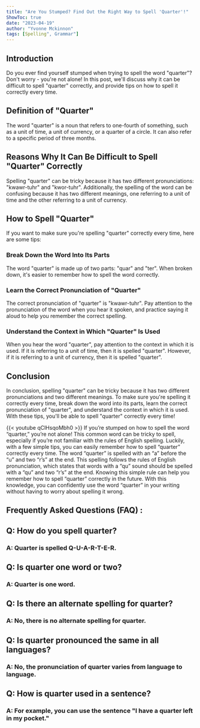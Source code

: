 ```yaml
---
title: "Are You Stumped? Find Out the Right Way to Spell 'Quarter'!"
ShowToc: true 
date: "2023-04-19"
author: "Yvonne Mckinnon" 
tags: [Spelling", Grammar"]
---
```

## Introduction

Do you ever find yourself stumped when trying to spell the word "quarter"? Don't worry - you're not alone! In this post, we'll discuss why it can be difficult to spell "quarter" correctly, and provide tips on how to spell it correctly every time.

## Definition of "Quarter"

The word "quarter" is a noun that refers to one-fourth of something, such as a unit of time, a unit of currency, or a quarter of a circle. It can also refer to a specific period of three months.

## Reasons Why It Can Be Difficult to Spell "Quarter" Correctly

Spelling "quarter" can be tricky because it has two different pronunciations: "kwawr-tuhr" and "kwor-tuhr". Additionally, the spelling of the word can be confusing because it has two different meanings, one referring to a unit of time and the other referring to a unit of currency.

## How to Spell "Quarter"

If you want to make sure you're spelling "quarter" correctly every time, here are some tips:

### Break Down the Word Into Its Parts

The word "quarter" is made up of two parts: "quar" and "ter". When broken down, it's easier to remember how to spell the word correctly.

### Learn the Correct Pronunciation of "Quarter"

The correct pronunciation of "quarter" is "kwawr-tuhr". Pay attention to the pronunciation of the word when you hear it spoken, and practice saying it aloud to help you remember the correct spelling.

### Understand the Context in Which "Quarter" Is Used

When you hear the word "quarter", pay attention to the context in which it is used. If it is referring to a unit of time, then it is spelled "quarter". However, if it is referring to a unit of currency, then it is spelled "quarter".

## Conclusion

In conclusion, spelling "quarter" can be tricky because it has two different pronunciations and two different meanings. To make sure you're spelling it correctly every time, break down the word into its parts, learn the correct pronunciation of "quarter", and understand the context in which it is used. With these tips, you'll be able to spell "quarter" correctly every time!

{{< youtube qClHsqoMbh0 >}} 
If you’re stumped on how to spell the word “quarter,” you’re not alone! This common word can be tricky to spell, especially if you’re not familiar with the rules of English spelling. Luckily, with a few simple tips, you can easily remember how to spell “quarter” correctly every time. The word “quarter” is spelled with an “a” before the “u” and two “r’s” at the end. This spelling follows the rules of English pronunciation, which states that words with a “qu” sound should be spelled with a “qu” and two “r’s” at the end. Knowing this simple rule can help you remember how to spell “quarter” correctly in the future. With this knowledge, you can confidently use the word “quarter” in your writing without having to worry about spelling it wrong.

## Frequently Asked Questions (FAQ) :
<h2>Q: How do you spell quarter?</h2>

<h3>A: Quarter is spelled Q-U-A-R-T-E-R.</h3>

<h2>Q: Is quarter one word or two?</h2>

<h3>A: Quarter is one word.</h3>

<h2>Q: Is there an alternate spelling for quarter?</h2>

<h3>A: No, there is no alternate spelling for quarter.</h3>

<h2>Q: Is quarter pronounced the same in all languages?</h2>

<h3>A: No, the pronunciation of quarter varies from language to language.</h3>

<h2>Q: How is quarter used in a sentence?</h2>

<h3>A: For example, you can use the sentence "I have a quarter left in my pocket."</h3>





